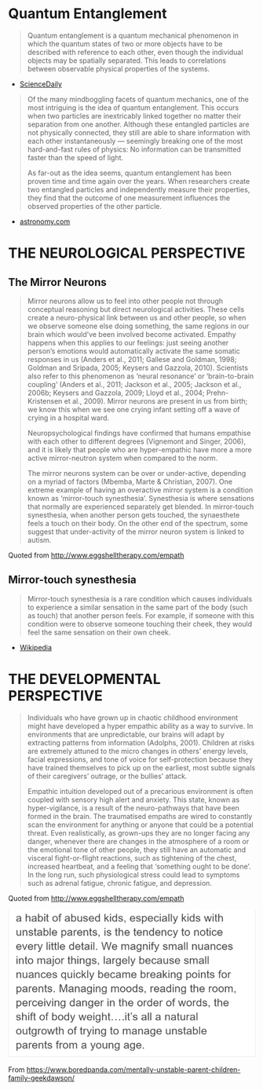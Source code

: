 <!-- TITLE: Science -->
<!-- SUBTITLE: The current scientific data on empaths -->

# Quantum Entanglement

> Quantum entanglement is a quantum mechanical phenomenon in which the quantum states of two or more objects have to be described with reference to each other, even though the individual objects may be spatially separated. This leads to correlations between observable physical properties of the systems.

- [ScienceDaily](https://www.sciencedaily.com/terms/quantum_entanglement.htm)

> Of the many mindboggling facets of quantum mechanics, one of the most intriguing is the idea of quantum entanglement. This occurs when two particles are inextricably linked together no matter their separation from one another. Although these entangled particles are not physically connected, they still are able to share information with each other instantaneously — seemingly breaking one of the most hard-and-fast rules of physics: No information can be transmitted faster than the speed of light. 
>
> As far-out as the idea seems, quantum entanglement has been proven time and time again over the years. When researchers create two entangled particles and independently measure their properties, they find that the outcome of one measurement influences the observed properties of the other particle.

- [astronomy.com](http://www.astronomy.com/news/2018/08/distant-quasars-confirm-quantum-entanglement)
# THE NEUROLOGICAL PERSPECTIVE

## The Mirror Neurons
> Mirror neurons allow us to feel into other people not through conceptual reasoning but direct neurological activities. These cells create a neuro-physical link between us and other people, so when we observe someone else doing something, the same regions in our brain which would’ve been involved become activated.  Empathy happens when this applies to our feelings: just seeing another person’s emotions would automatically activate the same somatic responses in us (Anders et al., 2011; Gallese and Goldman, 1998; Goldman and Sripada, 2005; Keysers and Gazzola, 2010). Scientists also refer to this phenomenon as ‘neural resonance’ or ‘brain-to-brain coupling’  (Anders et al., 2011; Jackson et al., 2005; Jackson et al., 2006b; Keysers and Gazzola, 2009; Lloyd et al., 2004; Prehn-Kristensen et al., 2009).  Mirror neurons are present in us from birth; we know this when we see one crying infant setting off a wave of crying in a hospital ward.   
> 
>  
> 
> Neuropsychological findings have confirmed that humans empathise with each other to different degrees (Vignemont and  Singer, 2006), and it is likely that people who are hyper-empathic have more a more active mirror-neutron system when compared to the norm.
> 
>  
> 
> The mirror neurons system can be over or under-active, depending on a myriad of factors (Mbemba, Marte & Christian, 2007).   One extreme example of having an overactive mirror system is a condition known as ‘mirror-touch synesthesia’. Synesthesia is where sensations that normally are experienced separately get blended. In mirror-touch synesthesia, when another person gets touched, the synaesthete feels a touch on their body.  On the other end of the spectrum, some suggest that under-activity of the mirror neuron system is linked to autism. 

Quoted from http://www.eggshelltherapy.com/empath

## Mirror-touch synesthesia
> Mirror-touch synesthesia is a rare condition which causes individuals to experience a similar sensation in the same part of the body (such as touch) that another person feels. For example, if someone with this condition were to observe someone touching their cheek, they would feel the same sensation on their own cheek.

- [Wikipedia](https://en.wikipedia.org/wiki/Mirror-touch_synesthesia)

# THE DEVELOPMENTAL PERSPECTIVE
> Individuals who have grown up in chaotic childhood environment might have developed a hyper empathic ability as a way to survive.  In environments that are unpredictable, our brains will adapt by extracting patterns from information (Adolphs, 2001). Children at risks are extremely attuned to the micro changes in others’ energy levels, facial expressions, and tone of voice for self-protection because they have trained themselves to pick up on the earliest, most subtle signals of their caregivers’ outrage, or the bullies’ attack.  
> 
> Empathic intuition developed out of a precarious environment is often coupled with sensory high alert and anxiety. This state, known as hyper-vigilance, is a result of the neuro-pathways that have been formed in the brain. The traumatised empaths are wired to constantly scan the environment for anything or anyone that could be a potential threat.  Even realistically, as grown-ups they are no longer facing any danger, whenever there are changes in the atmosphere of a room or the emotional tone of other people, they still have an automatic and visceral fight-or-flight reactions, such as tightening of the chest, increased heartbeat, and a feeling that ‘something ought to be done’. In the long run, such physiological stress could lead to symptoms such as adrenal fatigue, chronic fatigue, and depression. 

Quoted from http://www.eggshelltherapy.com/empath

![Mentally Unstable Parent Children Family Geekdawson 5 B 9237329 A 4 Ec 700](/uploads/mentally-unstable-parent-children-family-geekdawson-5-b-9237329-a-4-ec-700.jpg "Mentally Unstable Parent Children Family Geekdawson 5 B 9237329 A 4 Ec 700")

From https://www.boredpanda.com/mentally-unstable-parent-children-family-geekdawson/